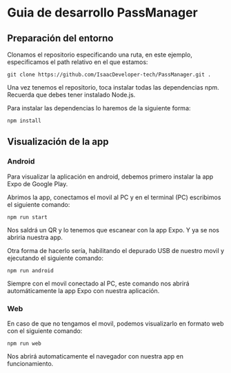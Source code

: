 # Guia de desarrollo PassManager
## Preparación del entorno

Clonamos el repositorio especificando una ruta, en este ejemplo, especificamos el path relativo en el que estamos:

~~~
git clone https://github.com/IsaacDeveloper-tech/PassManager.git .
~~~

Una vez tenemos el repositorio, toca instalar todas las dependencias npm. Recuerda que debes tener instalado Node.js.

Para instalar las dependencias lo haremos de la siguiente forma:

~~~
npm install
~~~

## Visualización de la app
### Android

Para visualizar la aplicación en android, debemos primero instalar la app Expo de Google Play.

Abrimos la app, conectamos el movil al PC y en el terminal (PC) escribimos el siguiente comando:
~~~
npm run start
~~~

Nos saldrá un QR y lo tenemos que escanear con la app Expo. Y ya se nos abriria nuestra app.

Otra forma de hacerlo sería, habilitando el depurado USB de nuestro movil y ejecutando el siguiente comando:

~~~
npm run android
~~~

Siempre con el movil conectado al PC, este comando nos abrirá automáticamente la app Expo con nuestra aplicación.

### Web

En caso de que no tengamos el movil, podemos visualizarlo en formato web con el siguiente comando:

~~~
npm run web
~~~

Nos abrirá automaticamente el navegador con nuestra app en funcionamiento.
